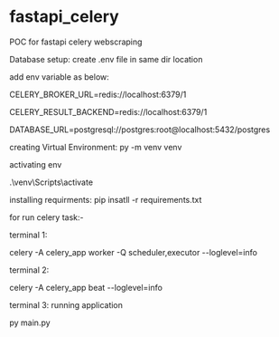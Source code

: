 # fastapi_celery
POC for fastapi celery webscraping



Database setup:
 create .env file in same dir location
 
 add env variable as below:

 
  CELERY_BROKER_URL=redis://localhost:6379/1
  
  CELERY_RESULT_BACKEND=redis://localhost:6379/1
  
  DATABASE_URL=postgresql://postgres:root@localhost:5432/postgres

 
creating Virtual Environment:
py -m venv venv



activating env

.\venv\Scripts\activate


installing requirments:
pip insatll -r requirements.txt


for run celery task:-


terminal 1:

  celery -A celery_app worker -Q scheduler,executor --loglevel=info 

terminal 2:

  celery -A celery_app beat --loglevel=info


terminal 3: running application

  py main.py 

